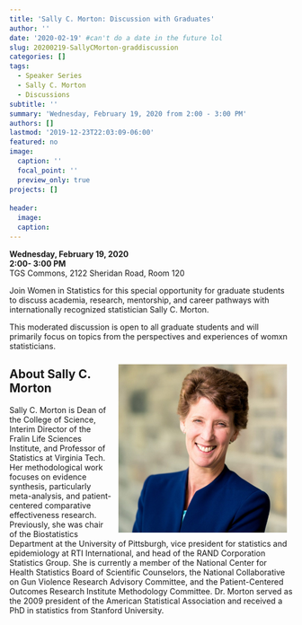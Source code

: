 ```yaml
---
title: 'Sally C. Morton: Discussion with Graduates'
author: ''
date: '2020-02-19' #can't do a date in the future lol
slug: 20200219-SallyCMorton-graddiscussion
categories: []
tags: 
  - Speaker Series
  - Sally C. Morton
  - Discussions
subtitle: ''
summary: 'Wednesday, February 19, 2020 from 2:00 - 3:00 PM'
authors: []
lastmod: '2019-12-23T22:03:09-06:00'
featured: no
image:
  caption: ''
  focal_point: ''
  preview_only: true
projects: []

header:
  image:   
  caption: 
---
```


**Wednesday, February 19, 2020**  
**2:00- 3:00 PM**  
TGS Commons, 2122 Sheridan Road, Room 120    

Join Women in Statistics for this special opportunity for graduate students to discuss academia, research, mentorship, and career pathways with internationally recognized statistician Sally C. Morton.

This moderated discussion is open to all graduate students and will primarily focus on topics from the perspectives and experiences of womxn statisticians.

<img alt = '' width='300' src='sallymortonpicture.jpg' align="right" style="margin: 10px 10px 10px 10px;"/>
  
## About Sally C. Morton  
Sally C. Morton is Dean of the College of Science, Interim Director of the Fralin Life Sciences Institute, and Professor of Statistics at Virginia Tech. Her methodological work focuses on evidence synthesis, particularly meta-analysis, and patient-centered comparative effectiveness research. Previously, she was chair of the Biostatistics Department at the University of Pittsburgh, vice president for statistics and epidemiology at RTI International, and head of the RAND Corporation Statistics Group. She is currently a member of the National Center for Health Statistics Board of Scientific Counselors, the National Collaborative on Gun Violence Research Advisory Committee, and the Patient-Centered Outcomes Research Institute Methodology Committee. Dr. Morton served as the 2009 president of the American Statistical Association and received a PhD in statistics from Stanford University.  
